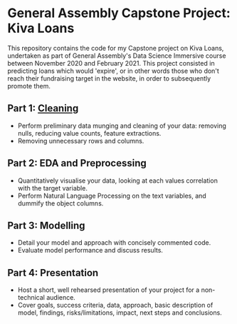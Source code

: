 # General Assembly Capstone Project: Kiva Loans
This repository contains the code for my Capstone project on Kiva Loans, undertaken as part of General Assembly's Data Science Immersive course between November 2020 and February 2021. This project consisted in predicting loans which would 'expire', or in other words those who don't reach their fundraising target in the website, in order to subsequently promote them. 

## Part 1: [Cleaning](http://localhost:8888/notebooks/project/project-capstone/Capstone%20-%20Data%20Cleaning.ipynb)
- Perform preliminary data munging and cleaning of your data: removing nulls, reducing value counts, feature extractions. 
- Removing unnecessary rows and columns.

## Part 2: EDA and Preprocessing 
- Quantitatively visualise your data, looking at each values correlation with the target variable. 
- Perform Natural Language Processing on the text variables, and dummify the object columns.

## Part 3: Modelling 
- Detail your model and approach with concisely commented code. 
- Evaluate model performance and discuss results. 

## Part 4: Presentation 
- Host a short, well rehearsed presentation of your project for a non-technical audience. 
- Cover goals, success criteria, data, approach, basic description of model, findings, risks/limitations, impact, next steps and conclusions.
